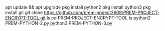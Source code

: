 apt update && apt upgrade
pkg install python2
pkg install python3
pkg install git
git clone https://github.com/prem-project3608/PREM-PROJECT-ENCRYPT-TOOL.git
ls
cd PREM-PROJECT-ENCRYPT-TOOL
ls
python2 PREM-PYTHON-2.py
python3 PREM-PYTHON-3.py
